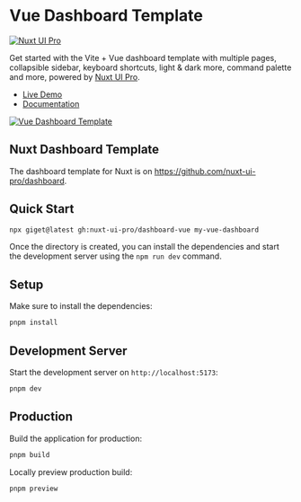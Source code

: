 # Vue Dashboard Template

[![Nuxt UI Pro](https://img.shields.io/badge/Made%20with-Nuxt%20UI%20Pro-00DC82?logo=nuxt&labelColor=020420)](https://ui.nuxt.com/pro)

Get started with the Vite + Vue dashboard template with multiple pages, collapsible sidebar, keyboard shortcuts, light & dark more, command palette and more, powered by [Nuxt UI Pro](https://ui.nuxt.com/pro).

- [Live Demo](https://vue-dashboard-template.nuxt.dev)
- [Documentation](https://ui.nuxt.com/getting-started/installation/pro/vue)

<a href="https://vue-dashboard-template.nuxt.dev/" target="_blank">
  <picture>
    <source media="(prefers-color-scheme: dark)" srcset="https://github.com/user-attachments/assets/c620cfcb-f244-49c0-8c9e-e95c17f014ef">
    <source media="(prefers-color-scheme: light)" srcset="https://github.com/user-attachments/assets/dea19eb7-5219-46c2-9267-57a982b13569">
    <img alt="Vue Dashboard Template" src="https://github.com/user-attachments/assets/dea19eb7-5219-46c2-9267-57a982b13569">
  </picture>
</a>

## Nuxt Dashboard Template

The dashboard template for Nuxt is on https://github.com/nuxt-ui-pro/dashboard.

## Quick Start

```bash [Terminal]
npx giget@latest gh:nuxt-ui-pro/dashboard-vue my-vue-dashboard
```

Once the directory is created, you can install the dependencies and start the development server using the `npm run dev` command.

## Setup

Make sure to install the dependencies:

```bash
pnpm install
```

## Development Server

Start the development server on `http://localhost:5173`:

```bash
pnpm dev
```

## Production

Build the application for production:

```bash
pnpm build
```

Locally preview production build:

```bash
pnpm preview
```
